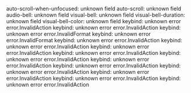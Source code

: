 auto-scroll-when-unfocused: unknown field
auto-scroll: unknown field
audio-bell: unknown field
visual-bell: unknown field
visual-bell-duration: unknown field
visual-bell-color: unknown field
keybind: unknown error error.InvalidAction
keybind: unknown error error.InvalidAction
keybind: unknown error error.InvalidFormat
keybind: unknown error error.InvalidFormat
keybind: unknown error error.InvalidAction
keybind: unknown error error.InvalidAction
keybind: unknown error error.InvalidAction
keybind: unknown error error.InvalidAction
keybind: unknown error error.InvalidAction
keybind: unknown error error.InvalidAction
keybind: unknown error error.InvalidAction
keybind: unknown error error.InvalidAction
keybind: unknown error error.InvalidAction
keybind: unknown error error.InvalidAction
keybind: unknown error error.InvalidAction

